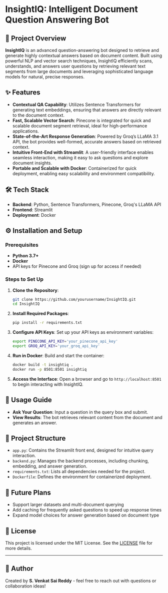 # InsightIQ: Intelligent Document Question Answering Bot

## 🚀 Project Overview
**InsightIQ** is an advanced question-answering bot designed to retrieve and generate highly contextual answers based on document content. Built using powerful NLP and vector search techniques, InsightIQ efficiently scans, understands, and answers user questions by retrieving relevant text segments from large documents and leveraging sophisticated language models for natural, precise responses.

## ✨ Features
- **Contextual QA Capability**: Utilizes Sentence Transformers for generating text embeddings, ensuring that answers are directly relevant to the document context.
- **Fast, Scalable Vector Search**: Pinecone is integrated for quick and scalable document segment retrieval, ideal for high-performance applications.
- **State-of-the-Art Response Generation**: Powered by Groq’s LLaMA 3.1 API, the bot provides well-formed, accurate answers based on retrieved context.
- **Intuitive Front-End with Streamlit**: A user-friendly interface enables seamless interaction, making it easy to ask questions and explore document insights.
- **Portable and Scalable with Docker**: Containerized for quick deployment, enabling easy scalability and environment compatibility.

## 🛠️ Tech Stack
- **Backend**: Python, Sentence Transformers, Pinecone, Groq's LLaMA API
- **Frontend**: Streamlit
- **Deployment**: Docker

## ⚙️ Installation and Setup

### Prerequisites
- **Python 3.7+**
- **Docker**
- API keys for Pinecone and Groq (sign up for access if needed)

### Steps to Set Up

1. **Clone the Repository**:
    ```bash
    git clone https://github.com/yourusername/InsightIQ.git
    cd InsightIQ
    ```

2. **Install Required Packages**:
    ```bash
    pip install -r requirements.txt
    ```

3. **Configure API Keys**:
    Set up your API keys as environment variables:
    ```bash
    export PINECONE_API_KEY='your_pinecone_api_key'
    export GROQ_API_KEY='your_groq_api_key'
    ```

4. **Run in Docker**:
    Build and start the container:
    ```bash
    docker build -t insightiq .
    docker run -p 8501:8501 insightiq
    ```

5. **Access the Interface**:
    Open a browser and go to `http://localhost:8501` to begin interacting with InsightIQ.

## 📝 Usage Guide
- **Ask Your Question**: Input a question in the query box and submit.
- **View Results**: The bot retrieves relevant content from the document and generates an answer.

## 📂 Project Structure
- `app.py`: Contains the Streamlit front end, designed for intuitive query interaction.
- `backend.py`: Manages the backend processes, including chunking, embedding, and answer generation.
- `requirements.txt`: Lists all dependencies needed for the project.
- `Dockerfile`: Defines the environment for containerized deployment.

## 🚀 Future Plans
- Support larger datasets and multi-document querying
- Add caching for frequently asked questions to speed up response times
- Expand model choices for answer generation based on document type

## 📜 License
This project is licensed under the MIT License. See the [LICENSE](LICENSE) file for more details.

---

## 👤 Author
Created by **S. Venkat Sai Reddy** - feel free to reach out with questions or collaboration ideas!
